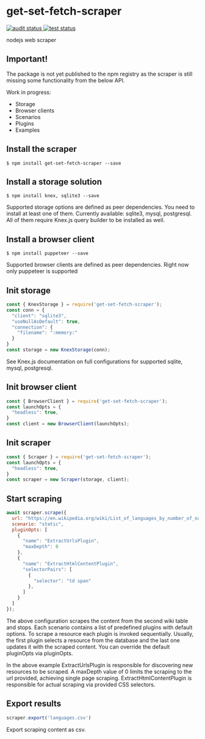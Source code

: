 # get-set-fetch-scraper

<p align="left">
  <a href="https://github.com/get-set-fetch/scraper/actions?query=workflow%3Aaudit">
    <img alt="audit status" src="https://github.com/get-set-fetch/scraper/workflows/audit/badge.svg">
  </a>
  <a href="https://github.com/get-set-fetch/scraper/actions?query=workflow%3Atest">
    <img alt="test status" src="https://github.com/get-set-fetch/scraper/workflows/test/badge.svg">
  </a>
</p>

nodejs web scraper

## Important!
The package is not yet published to the npm registry as the scraper is still missing some functionality from the below API.

Work in progress:
- Storage
- Browser clients
- Scenarios
- Plugins
- Examples

## Install the scraper
```
$ npm install get-set-fetch-scraper --save
```

## Install a storage solution
```
$ npm install knex, sqlite3 --save
```
Supported storage options are defined as peer dependencies. You need to install at least one of them. Currently available: sqlite3, mysql, postgresql. All of them require Knex.js query builder to be installed as well.

## Install a browser client
```
$ npm install puppeteer --save
```
Supported browser clients are defined as peer dependencies.
Right now only puppeteer is supported

## Init storage
```js
const { KnexStorage } = require('get-set-fetch-scraper');
const conn = {
  "client": "sqlite3",
  "useNullAsDefault": true,
  "connection": {
    "filename": ":memory:"
  }
}
const storage = new KnexStorage(conn);
```
See Knex.js documentation on full configurations for supported sqlite, mysql, postgresql.

## Init browser client
```js
const { BrowserClient } = require('get-set-fetch-scraper');
const launchOpts = {
  "headless": true,
}
const client = new BrowserClient(launchOpts);
```

## Init scraper
```js
const { Scraper } = require('get-set-fetch-scraper');
const launchOpts = {
  "headless": true,
}
const scraper = new Scraper(storage, client);
```

## Start scraping
```js
await scraper.scrape({
  url: "https://en.wikipedia.org/wiki/List_of_languages_by_number_of_native_speakers",
  scenario: "static",
  pluginOpts: [
    {
      "name": "ExtractUrlsPlugin",
      "maxDepth": 0
    },
    {
      "name": "ExtractHtmlContentPlugin",
      "selectorPairs": [
        {
          "selector": "td span"
        },
      ]
    }
  ]
});
```
The above configuration scrapes the content from the second wiki table and stops. 
Each scenario contains a list of predefined plugins with default options. To scrape a resource each plugin is invoked sequentially.
Usually, the first plugin selects a resource from the database and the last one updates it with the scraped content. You can override the default pluginOpts via pluginOpts.

In the above example ExtractUrlsPlugin is responsible for discovering new resources to be scraped. A maxDepth value of 0 limits the scraping to the url provided, achieving single page scraping. ExtractHtmlContentPlugin is responsible for actual scraping via provided CSS selectors.

## Export results
```js
scraper.export('languages.csv')
```
Export scraping content as csv.
